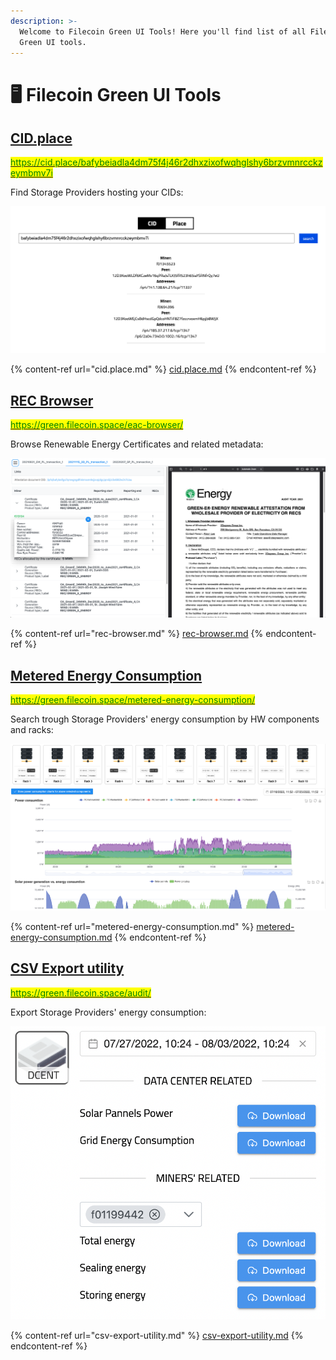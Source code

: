 ```yaml
---
description: >-
  Welcome to Filecoin Green UI Tools! Here you'll find list of all Filecoin
  Green UI tools.
---
```


# 🖥 Filecoin Green UI Tools

## [CID.place](https://cid.place)

[<mark style="color:green;">https://cid.place/bafybeiadla4dm75f4j46r2dhxzixofwqhglshy6brzvmnrcckzeymbmv7i</mark>](https://cid.place/bafybeiadla4dm75f4j46r2dhxzixofwqhglshy6brzvmnrcckzeymbmv7i)<mark style="color:green;"></mark>

Find Storage Providers hosting your CIDs:

![](../.gitbook/assets/CID.place.png)

{% content-ref url="cid.place.md" %}
[cid.place.md](cid.place.md)
{% endcontent-ref %}

## [REC Browser](https://green.filecoin.space/eac-browser/)

[<mark style="color:green;">https://green.filecoin.space/eac-browser/</mark>](https://green.filecoin.space/eac-browser/)<mark style="color:green;"></mark>

Browse Renewable Energy Certificates and related metadata:

![](<../.gitbook/assets/EAC browser.png>)

{% content-ref url="rec-browser.md" %}
[rec-browser.md](rec-browser.md)
{% endcontent-ref %}

## [Metered Energy Consumption](https://green.filecoin.space/metered-energy-consumption/)

[<mark style="color:green;">https://green.filecoin.space/metered-energy-consumption/</mark>](https://green.filecoin.space/metered-energy-consumption/)<mark style="color:green;"></mark>

Search trough Storage Providers' energy consumption by HW components and racks:

![](<../.gitbook/assets/Metered Energy Consumption.png>)

{% content-ref url="metered-energy-consumption.md" %}
[metered-energy-consumption.md](metered-energy-consumption.md)
{% endcontent-ref %}

## [CSV Export utility](https://green.filecoin.space/audit/)

[<mark style="color:green;">https://green.filecoin.space/audit/</mark>](https://green.filecoin.space/audit/)<mark style="color:green;"></mark>

Export Storage Providers' energy consumption:

![](<../.gitbook/assets/Screen Shot 2022-08-04 at 10.32.02 AM (1).png>)

{% content-ref url="csv-export-utility.md" %}
[csv-export-utility.md](csv-export-utility.md)
{% endcontent-ref %}
